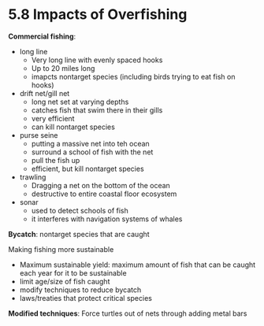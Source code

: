 # 5.8 Impacts of Overfishing

**Commercial fishing**:

* long line
  * Very long line with evenly spaced hooks
  * Up to 20 miles long 
  * imapcts nontarget species \(including birds trying to eat fish on hooks\)
* drift net/gill net
  * long net set at varying depths
  * catches fish that swim there in their gills
  * very efficient
  * can kill nontarget species
* purse seine    
  * putting a massive net into teh ocean
  * surround a school of fish with the net
  * pull the fish up
  * efficient, but kill nontarget species
* trawling
  * Dragging a net on the bottom of the ocean
  * destructive to entire coastal floor ecosystem
* sonar
  * used to detect schools of fish
  * it interferes with navigation systems of whales

**Bycatch**: nontarget species that are caught

Making fishing more sustainable

* Maximum sustainable yield: maximum amount of fish that can be caught each year for it to be sustainable
* limit age/size of fish caught
* modify techniques to reduce bycatch
* laws/treaties that protect critical species

**Modified techniques**: Force turtles out of nets through adding metal bars

